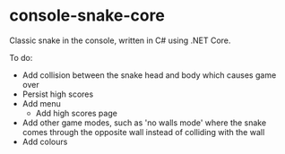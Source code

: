 # console-snake-core
Classic snake in the console, written in C# using .NET Core.

To do:
* Add collision between the snake head and body which causes game over
* Persist high scores
* Add menu
  * Add high scores page
* Add other game modes, such as 'no walls mode' where the snake comes through the opposite wall instead of colliding with the wall
* Add colours
